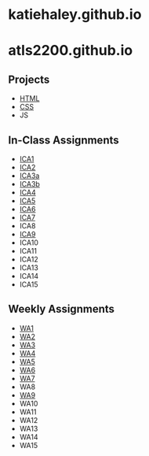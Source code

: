 # katiehaley.github.io

# atls2200.github.io

## Projects 

* [HTML](https://katiehaley.github.io/html-midterm/page1.html)
* [CSS](https://katiehaley.github.io/css_midterm.html)
* JS

## In-Class Assignments 

* [ICA1](https://docs.google.com/document/d/1_n11byT-a5Z-rF3KMUVMA3t7l_Bc9iX5zeL0oImIR7s/edit?usp=sharing)
* [ICA2](https://docs.google.com/document/d/1LCS-q3uJ2K5Qka2Ybe_V-YvmYSV4nCytKg3C4WtcrXs/edit?usp=sharing)
* [ICA3a](https://katiehaley.github.io/ica/ica3a.html) 
* [ICA3b](https://katiehaley.github.io/ica3-part2/index.html)
* [ICA4](https://katiehaley.github.io/ica/ica4.html)
* [ICA5](https://katiehaley.github.io/ica/ica5.html)
* [ICA6](https://github.com/katiehaley/katiehaley.github.io/tree/main/ica/ica6)
* [ICA7](https://katiehaley.github.io/ica/ica7.html)
* ICA8
* [ICA9](https://katiehaley.github.io/ica/ica9.html)
* ICA10
* ICA11
* ICA12
* ICA13
* ICA14
* ICA15

## Weekly Assignments 

* [WA1](https://katiehaley.github.io/wa/wa1.html)
* [WA2](https://katiehaley.github.io/wa/wa2.html)
* [WA3](https://katiehaley.github.io/wa/wa3.html#hot-topics)
* [WA4](https://katiehaley.github.io/wa/wa4.html)
* [WA5](https://katiehaley.github.io/wa/wa5.html)
* [WA6](https://katiehaley.github.io/wa/wa6/index.html)
* [WA7](https://katiehaley.github.io/wa/wa7.html)
* WA8
* [WA9](https://katiehaley.github.io/wa/wa9.html)
* WA10
* WA11
* WA12
* WA13
* WA14
* WA15
